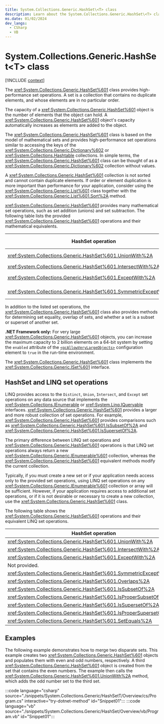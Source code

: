 ```yaml
---
title: System.Collections.Generic.HashSet\<T> class
description: Learn about the System.Collections.Generic.HashSet\<T> class through these additional API remarks.
ms.date: 01/02/2024
dev_langs:
  - CSharp
  - VB
---
```

# System.Collections.Generic.HashSet\<T> class

[!INCLUDE [context](includes/context.md)]

The <xref:System.Collections.Generic.HashSet%601> class provides high-performance set operations. A set is a collection that contains no duplicate elements, and whose elements are in no particular order.

The capacity of a <xref:System.Collections.Generic.HashSet%601> object is the number of elements that the object can hold. A <xref:System.Collections.Generic.HashSet%601> object's capacity automatically increases as elements are added to the object.

The <xref:System.Collections.Generic.HashSet%601> class is based on the model of mathematical sets and provides high-performance set operations similar to accessing the keys of the <xref:System.Collections.Generic.Dictionary%602> or <xref:System.Collections.Hashtable> collections. In simple terms, the <xref:System.Collections.Generic.HashSet%601> class can be thought of as a <xref:System.Collections.Generic.Dictionary%602> collection without values.

A <xref:System.Collections.Generic.HashSet%601> collection is not sorted and cannot contain duplicate elements. If order or element duplication is more important than performance for your application, consider using the <xref:System.Collections.Generic.List%601> class together with the <xref:System.Collections.Generic.List%601.Sort%2A> method.

<xref:System.Collections.Generic.HashSet%601> provides many mathematical set operations, such as set addition (unions) and set subtraction. The following table lists the provided <xref:System.Collections.Generic.HashSet%601> operations and their mathematical equivalents.

|HashSet operation|Mathematical equivalent|
|-------------------------------|-----------------------------|
|<xref:System.Collections.Generic.HashSet%601.UnionWith%2A>|Union or set addition|
|<xref:System.Collections.Generic.HashSet%601.IntersectWith%2A>|Intersection|
|<xref:System.Collections.Generic.HashSet%601.ExceptWith%2A>|Set subtraction|
|<xref:System.Collections.Generic.HashSet%601.SymmetricExceptWith%2A>|Symmetric difference|

In addition to the listed set operations, the <xref:System.Collections.Generic.HashSet%601> class also provides methods for determining set equality, overlap of sets, and whether a set is a subset or superset of another set.

**.NET Framework only:** For very large <xref:System.Collections.Generic.HashSet%601> objects, you can increase the maximum capacity to 2 billion elements on a 64-bit system by setting the `enabled` attribute of the [`<gcAllowVeryLargeObjects>`](../../framework/configure-apps/file-schema/runtime/gcallowverylargeobjects-element.md) configuration element to `true` in the run-time environment.

The <xref:System.Collections.Generic.HashSet%601> class implements the <xref:System.Collections.Generic.ISet%601> interface.

## HashSet and LINQ set operations

LINQ provides access to the `Distinct`, `Union`, `Intersect`, and `Except` set operations on any data source that implements the <xref:System.Collections.IEnumerable> or <xref:System.Linq.IQueryable> interfaces. <xref:System.Collections.Generic.HashSet%601> provides a larger and more robust collection of set operations. For example, <xref:System.Collections.Generic.HashSet%601> provides comparisons such as <xref:System.Collections.Generic.HashSet%601.IsSubsetOf%2A> and <xref:System.Collections.Generic.HashSet%601.IsSupersetOf%2A>.

The primary difference between LINQ set operations and <xref:System.Collections.Generic.HashSet%601> operations is that LINQ set operations always return a new <xref:System.Collections.Generic.IEnumerable%601> collection, whereas the <xref:System.Collections.Generic.HashSet%601> equivalent methods modify the current collection.

Typically, if you must create a new set or if your application needs access only to the provided set operations, using LINQ set operations on any <xref:System.Collections.Generic.IEnumerable%601> collection or array will be sufficient. However, if your application requires access to additional set operations, or if it is not desirable or necessary to create a new collection, use the <xref:System.Collections.Generic.HashSet%601> class.

The following table shows the <xref:System.Collections.Generic.HashSet%601> operations and their equivalent LINQ set operations.

|HashSet operation|LINQ equivalent|
|-------------------------------|---------------------|
|<xref:System.Collections.Generic.HashSet%601.UnionWith%2A>|<xref:System.Linq.Enumerable.Union%2A>|
|<xref:System.Collections.Generic.HashSet%601.IntersectWith%2A>|<xref:System.Linq.Enumerable.Intersect%2A>|
|<xref:System.Collections.Generic.HashSet%601.ExceptWith%2A>|<xref:System.Linq.Enumerable.Except%2A>|
|Not provided.|<xref:System.Linq.Enumerable.Distinct%2A>|
|<xref:System.Collections.Generic.HashSet%601.SymmetricExceptWith%2A>|Not provided.|
|<xref:System.Collections.Generic.HashSet%601.Overlaps%2A>|Not provided.|
|<xref:System.Collections.Generic.HashSet%601.IsSubsetOf%2A>|Not provided.|
|<xref:System.Collections.Generic.HashSet%601.IsProperSubsetOf%2A>|Not provided.|
|<xref:System.Collections.Generic.HashSet%601.IsSupersetOf%2A>|Not provided.|
|<xref:System.Collections.Generic.HashSet%601.IsProperSupersetOf%2A>|Not provided.|
|<xref:System.Collections.Generic.HashSet%601.SetEquals%2A>|Not provided.|

## Examples

The following example demonstrates how to merge two disparate sets. This example creates two <xref:System.Collections.Generic.HashSet%601> objects and populates them with even and odd numbers, respectively. A third <xref:System.Collections.Generic.HashSet%601> object is created from the set that contains the even numbers. The example then calls the <xref:System.Collections.Generic.HashSet%601.UnionWith%2A> method, which adds the odd number set to the third set.

:::code language="csharp" source="./snippets/System.Collections.Generic/HashSetT/Overview/cs/Program.cs" interactive="try-dotnet-method" id="Snippet01":::
:::code language="vb" source="./snippets/System.Collections.Generic/HashSet/Overview/vb/Program.vb" id="Snippet01":::

